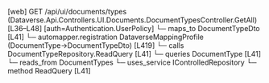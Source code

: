 [web] GET /api/ui/documents/types  (Dataverse.Api.Controllers.UI.Documents.DocumentTypesController.GetAll)  [L36–L48] [auth=Authentication.UserPolicy]
  └─ maps_to DocumentTypeDto [L41]
    └─ automapper.registration DataverseMappingProfile (DocumentType->DocumentTypeDto) [L419]
  └─ calls DocumentTypeRepository.ReadQuery [L41]
  └─ queries DocumentType [L41]
    └─ reads_from DocumentTypes
  └─ uses_service IControlledRepository<DocumentType>
    └─ method ReadQuery [L41]

